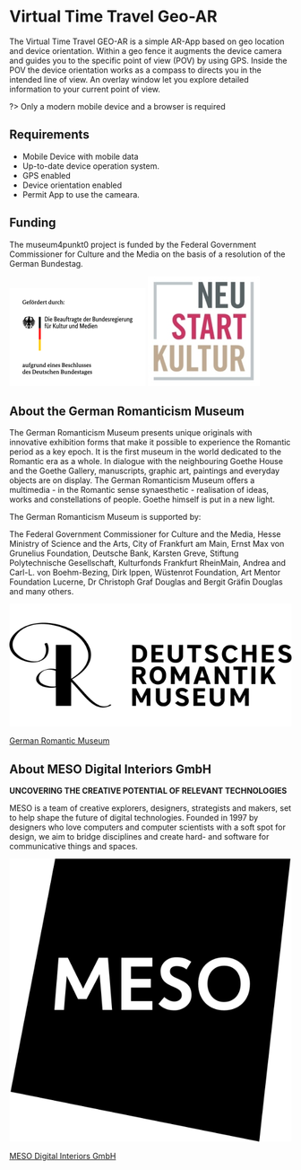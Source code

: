 # Virtual Time Travel Geo-AR

The Virtual Time Travel GEO-AR is a simple AR-App based on geo location and device orientation. Within a geo fence it augments the device camera and guides you to the specific point of view (POV) by using GPS. Inside the POV the device orientation works as a compass to directs you in the intended line of view. An overlay window let you explore detailed information to your current point of view.


?> Only a modern mobile device and a browser is required

## Requirements

- Mobile Device with mobile data
- Up-to-date device operation system.
- GPS enabled
- Device orientation enabled
- Permit App to use the cameara. 


## Funding
The museum4punkt0 project is funded by the Federal Government Commissioner for Culture and the Media on the basis of a resolution of the German Bundestag.

![BKM-Logo](https://raw.githubusercontent.com/museum4punkt0/media_storage/2c46af6cb625a2560f39b01ecb8c4c360733811c/BKM_Fz_2017_Web_de.gif)
![NeustartKultur](https://raw.githubusercontent.com/museum4punkt0/media_storage/a35eedb36e5b502e90cd76d669a6b337002b230a/BKM_Neustart_Kultur_Wortmarke_pos_RGB_RZ_web.jpg)


## About the German Romanticism Museum

The German Romanticism Museum presents unique originals with innovative exhibition forms that make it possible to experience the Romantic period as a key epoch. It is the first museum in the world dedicated to the Romantic era as a whole. In dialogue with the neighbouring Goethe House and the Goethe Gallery, manuscripts, graphic art, paintings and everyday objects are on display. The German Romanticism Museum offers a multimedia - in the Romantic sense synaesthetic - realisation of ideas, works and constellations of people. Goethe himself is put in a new light.

The German Romanticism Museum is supported by:

The Federal Government Commissioner for Culture and the Media, Hesse Ministry of Science and the Arts, City of Frankfurt am Main, Ernst Max von Grunelius Foundation, Deutsche Bank, Karsten Greve, Stiftung Polytechnische Gesellschaft, Kulturfonds Frankfurt RheinMain, Andrea and Carl-L. von Boehm-Bezing, Dirk Ippen, Wüstenrot Foundation, Art Mentor Foundation Lucerne, Dr Christoph Graf Douglas and Bergit Gräfin Douglas and many others.

![DRM](./assets/images/deutsches-romantik-museum-logo-schwarz.svg ':size=150')

[German Romantic Museum](https://deutsches-romantik-museum.de/en/ ':target=_blank :class=button')


## About MESO Digital Interiors GmbH
**UNCOVERING THE CREATIVE POTENTIAL OF RELEVANT TECHNOLOGIES**

MESO is a team of creative explorers, designers, strategists and makers, set to help shape the future of digital technologies. Founded in 1997 by designers who love computers and computer scientists with a soft spot for design, we aim to bridge disciplines and create hard- and software for communicative things and spaces.

![MESO](./assets/images/meso.svg ':size=70') 

[MESO Digital Interiors GmbH](https://meso.design ':target=_blank :class=button')
